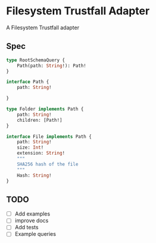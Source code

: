 # Filesystem Trustfall Adapter

A Filesystem Trustfall adapter

## Spec

```graphql
type RootSchemaQuery {
    Path(path: String!): Path!
}

interface Path {
    path: String!

}

type Folder implements Path {
    path: String!
    children: [Path!]
}

interface File implements Path {
    path: String!
    size: Int!
    extension: String!
    """
    SHA256 hash of the file
    """
    Hash: String!
}
```

## TODO

- [ ] Add examples
- [ ] improve docs
- [ ] Add tests
- [ ] Example queries